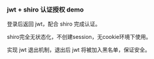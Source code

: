 ### jwt + shiro 认证授权 demo

登录后返回 jwt，配合 shiro 完成认证。

shiro完全无状态化，不创建session，无cookie环境下使用。

实现 jwt 退出机制，退出后 jwt 将被加入黑名单，保证安全。



